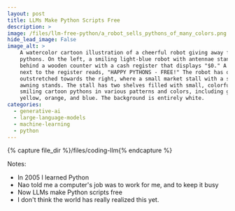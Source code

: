 ```yaml
---
layout: post
title: LLMs Make Python Scripts Free
description: >
image: /files/llm-free-python/a_robot_sells_pythons_of_many_colors.png
hide_lead_image: False
image_alt: >
    A watercolor cartoon illustration of a cheerful robot giving away free
    pythons. On the left, a smiling light-blue robot with antennae stands
    behind a wooden counter with a cash register that displays "$0." A sign
    next to the register reads, "HAPPY PYTHONS - FREE!" The robot has one arm
    outstretched towards the right, where a small market stall with a striped
    awning stands. The stall has two shelves filled with small, colorful, and
    smiling cartoon pythons in various patterns and colors, including green,
    yellow, orange, and blue. The background is entirely white.
categories:
  - generative-ai
  - large-language-models
  - machine-learning
  - python
---
```


{% capture file_dir %}/files/coding-llm{% endcapture %}

Notes:

- In 2005 I learned Python
- Nao told me a computer's job was to work for me, and to keep it busy
- Now LLMs make Python scripts free
- I don't think the world has really realized this yet.
